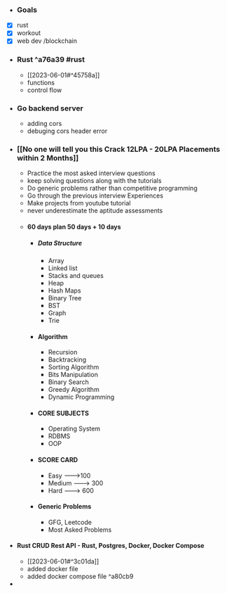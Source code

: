 - ### Goals
- [x] rust 
- [x] workout
- [x] web dev /blockchain
- ### Rust ^a76a39 #rust 
	- [[2023-06-01#^45758a]]
	- functions
	- control flow
- ### Go backend server
	- adding cors
	- debuging cors header error
- ### [[No one will tell you this Crack 12LPA - 20LPA Placements within 2 Months]] 
	- Practice the most asked interview questions
	- keep solving questions along with the tutorials
	- Do generic problems rather than competitive programming
	- Go through the previous interview Experiences
	- Make projects from youtube tutorial
	- never underestimate the aptitude assessments
	- #### 60 days plan 50 days + 10 days
		- ##### Data Structure
			- Array
			- Linked list
			- Stacks and queues
			- Heap
			- Hash Maps
			- Binary Tree
			- BST
			- Graph
			- Trie
		- #### Algorithm
			- Recursion
			- Backtracking
			- Sorting Algorithm
			- Bits Manipulation
			- Binary Search
			- Greedy Algorithm
			- Dynamic Programming
		- #### CORE SUBJECTS
			- Operating System
			- RDBMS
			- OOP
		- #### SCORE CARD
			- Easy --->100
			- Medium ---> 300
			- Hard ---> 600
		- #### Generic Problems
			- GFG, Leetcode
			- Most Asked Problems
- #### Rust CRUD Rest API - Rust, Postgres, Docker, Docker Compose
	- [[2023-06-01#^3c01da]]
	- added docker file
	- added docker compose file ^a80cb9
- 